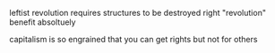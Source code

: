 leftist revolution requires structures to be destroyed
right "revolution" benefit absoltuely

capitalism is so engrained that you can get rights but not for others
	